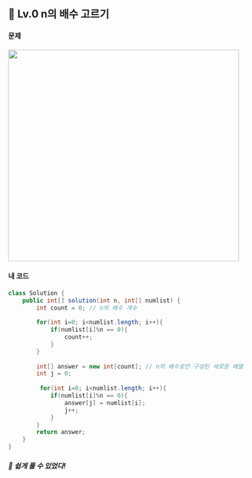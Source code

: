## 📍 Lv.0 n의 배수 고르기 <br>

#### 문제 <br>
<img src="https://github.com/yejinsohn/TIL/assets/104317217/fd2406a8-42a0-4fdf-8c55-1ed3c09d57e3" width="470" height="430"/>

#### 내 코드 <br>

```Java
class Solution {
    public int[] solution(int n, int[] numlist) {
        int count = 0; // n의 배수 개수
        
        for(int i=0; i<numlist.length; i++){
            if(numlist[i]%n == 0){ 
                count++;
            } 
        }
        
        int[] answer = new int[count]; // n의 배수로만 구성된 새로운 배열
        int j = 0;
        
         for(int i=0; i<numlist.length; i++){
            if(numlist[i]%n == 0){
                answer[j] = numlist[i];
                j++;
            } 
        }
        return answer;
    }
}
```

##### 🌿 쉽게 풀 수 있었다!

